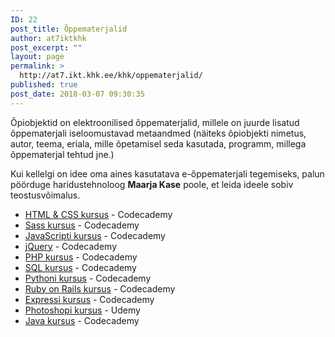 ```yaml
---
ID: 22
post_title: Õppematerjalid
author: at7iktkhk
post_excerpt: ""
layout: page
permalink: >
  http://at7.ikt.khk.ee/khk/oppematerjalid/
published: true
post_date: 2018-03-07 09:30:35
---
```

<p style="font-weight: 400;">Õpiobjektid on elektroonilised õppematerjalid, millele on juurde lisatud õppematerjali iseloomustavad metaandmed (näiteks õpiobjekti nimetus, autor, teema, eriala, mille õpetamisel seda kasutada, programm, millega õppematerjal tehtud jne.)</p>
<p style="font-weight: 400;">Kui kellelgi on idee oma aines kasutatava e-õppematerjali tegemiseks, palun pöörduge haridustehnoloog <strong>Maarja Kase</strong> poole, et leida ideele sobiv teostusvõimalus.</p>

<ul>
 	<li><a href="https://www.codecademy.com/en/tracks/web">HTML &amp; CSS kursus</a> - Codecademy</li>
 	<li><a href="https://www.codecademy.com/learn/learn-sass">Sass kursus</a> - Codecademy</li>
 	<li><a href="https://www.codecademy.com/learn/introduction-to-javascript">JavaScripti kursus</a> - Codecademy</li>
 	<li><a href="https://www.codecademy.com/learn/learn-jquery">jQuery</a> - Codecademy</li>
 	<li><a href="https://www.codecademy.com/en/tracks/php">PHP kursus</a> - Codecademy</li>
 	<li><a href="https://www.codecademy.com/learn/learn-sql">SQL kursus</a> - Codecademy</li>
 	<li><a href="https://www.codecademy.com/learn/learn-python">Pythoni kursus</a> - Codecademy</li>
 	<li><a href="https://www.codecademy.com/learn/learn-rails">Ruby on Rails kursus</a> - Codecademy</li>
 	<li><a href="https://www.codecademy.com/learn/learn-express">Expressi kursus</a> - Codecademy</li>
 	<li><a href="https://www.udemy.com/learn-adobe-photoshop-from-scratch/learn/v4/overview">Photoshopi kursus</a> - Udemy</li>
 	<li><a href="https://www.codecademy.com/learn/learn-java">Java kursus</a> - Codecademy</li>
</ul>